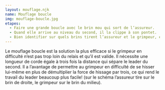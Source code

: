 ```yaml
---
layout: mouflage.njk
name: Mouflage boucle
img: mouflage-boucle.jpg
etapes:
  - Faire une grande boucle avec le brin mou qui sort de l’assureur.
  - Quand elle arrive au niveau du second, il la clippe à son pontet.
  - Bien identifier sur quels brins tirent l’assureur et le grimpeur, et c’est parti!
---
```


Le mouflage boucle est la solution la plus efficace si le grimpeur en difficulté n’est pas
trop loin du relais et qu’il est valide. Il nécessite une longueur de corde égale à trois
fois la distance qui sépare le leader du second. Il a l’avantage de permettre au
grimpeur en difficulté de se hisser lui-même en plus de démultiplier la force de
hissage par trois, ce qui rend le travail du leader beaucoup plus facile!
(sur le schéma l’assureur tire sur le brin de droite, le grimpeur sur le brin du milieu).


